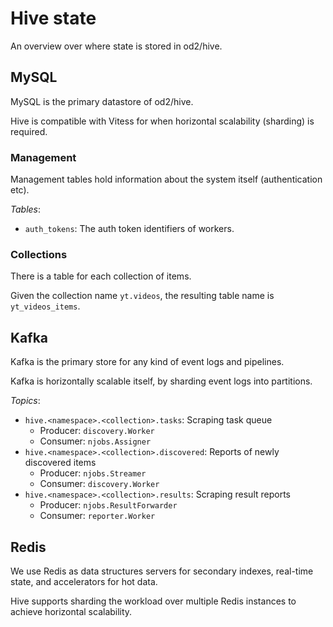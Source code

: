 # Hive state

An overview over where state is stored in od2/hive.

## MySQL

MySQL is the primary datastore of od2/hive.

Hive is compatible with Vitess for when horizontal scalability (sharding) is required.

### Management

Management tables hold information about the system itself (authentication etc).

*Tables*:

- `auth_tokens`: The auth token identifiers of workers.

### Collections

There is a table for each collection of items.

Given the collection name `yt.videos`, the resulting table name is `yt_videos_items`.

## Kafka

Kafka is the primary store for any kind of event logs and pipelines.

Kafka is horizontally scalable itself, by sharding event logs into partitions.

_Topics_:

* `hive.<namespace>.<collection>.tasks`: Scraping task queue
    * Producer: `discovery.Worker`
    * Consumer: `njobs.Assigner`
* `hive.<namespace>.<collection>.discovered`: Reports of newly discovered items
    * Producer: `njobs.Streamer`
    * Consumer: `discovery.Worker`
* `hive.<namespace>.<collection>.results`: Scraping result reports
    * Producer: `njobs.ResultForwarder`
    * Consumer: `reporter.Worker`

## Redis

We use Redis as data structures servers for secondary indexes, real-time state, and accelerators for hot data.

Hive supports sharding the workload over multiple Redis instances to achieve horizontal scalability.
